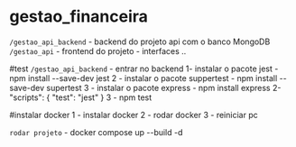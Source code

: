 ﻿# gestao_financeira

``/gestao_api_backend`` - backend do projeto api com o banco MongoDB <br>
``/gestao_api`` - frontend do projeto - interfaces .. 


#test 
``/gestao_api_backend`` - entrar no backend 
 1- instalar o pacote jest  - npm install --save-dev jest
 2 - instalar o pacote suppertest - npm install --save-dev supertest
 3 - instalar o pacote express - npm install express
 2- "scripts": {
  "test": "jest"
}
 3 - npm test

#instalar docker
 1 - instalar docker 
 2 - rodar docker 
 3 - reiniciar pc 
 
``rodar projeto`` - docker compose up --build -d
